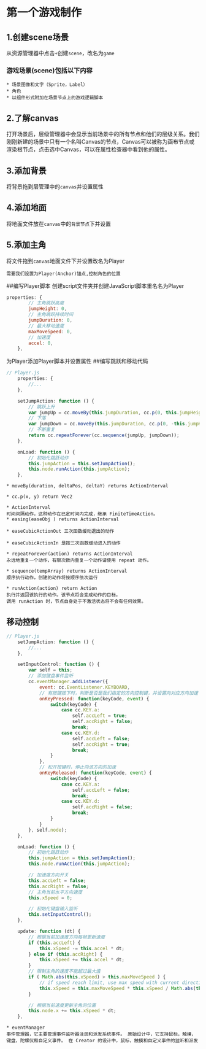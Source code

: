 # 第一个游戏制作
## 1.创建scene场景
从资源管理器中点击`+`创建`scene`，改名为`game`
### 游戏场景(scene)包括以下内容
    * 场景图像和文字（Sprite，Label）
    * 角色
    * 以组件形式附加在场景节点上的游戏逻辑脚本
## 2.了解canvas
打开场景后，层级管理器中会显示当前场景中的所有节点和他们的层级关系。我们刚刚新建的场景中只有一个名叫Canvas的节点，Canvas可以被称为画布节点或渲染根节点，点击选中Canvas，可以在属性检查器中看到他的属性。

## 3.添加背景
将背景拖到层管理中的`canvas`并设置属性
## 4.添加地面
将地面文件放在`canvas`中的`背景节点`下并设置
## 5.添加主角
将文件拖到`canvas`地面文件下并设置改名为Player       

    需要我们设置为Player(Anchor)锚点,控制角色的位置
##编写Player脚本
创建script文件夹并创建JavaScript脚本重名名为Player

```javascript
properties: {
        // 主角跳跃高度
        jumpHeight: 0,
        // 主角跳跃持续时间
        jumpDuration: 0,
        // 最大移动速度
        maxMoveSpeed: 0,
        // 加速度
        accel: 0,
    },
```

为Player添加Player脚本并设置属性
##编写跳跃和移动代码
```javascript
// Player.js
    properties: {
        //...
    },

    setJumpAction: function () {
        // 跳跃上升
        var jumpUp = cc.moveBy(this.jumpDuration, cc.p(0, this.jumpHeight)).easing(cc.easeCubicActionOut());
        // 下落
        var jumpDown = cc.moveBy(this.jumpDuration, cc.p(0, -this.jumpHeight)).easing(cc.easeCubicActionIn());
        // 不断重复
        return cc.repeatForever(cc.sequence(jumpUp, jumpDown));
    },

    onLoad: function () {
        // 初始化跳跃动作
        this.jumpAction = this.setJumpAction();
        this.node.runAction(this.jumpAction);
    },
```

    * moveBy(duration, deltaPos, deltaY) returns ActionInterval

    * cc.p(x, y) return Vec2

    * ActionInterval 
    时间间隔动作，这种动作在已定时间内完成，继承 FiniteTimeAction。
    * easing(easeObj ) returns ActionInterval

    * easeCubicActionOut 三次函数缓动退出的动作

    * easeCubicActionIn 是按三次函数缓动进入的动作

    * repeatForever(action) returns ActionInterval
    永远地重复一个动作，有限次数内重复一个动作请使用 repeat 动作。

    * sequence(tempArray) returns ActionInterval
    顺序执行动作，创建的动作将按顺序依次运行

    * runAction(action) return Action
    执行并返回该执行的动作。该节点将会变成动作的目标。
    调用 runAction 时，节点自身处于不激活状态将不会有任何效果。

## 移动控制
```javascript
// Player.js
    setJumpAction: function () {
        //...
    },

    setInputControl: function () {
        var self = this;
        // 添加键盘事件监听
        cc.eventManager.addListener({
            event: cc.EventListener.KEYBOARD,
            // 有按键按下时，判断是否是我们指定的方向控制键，并设置向对应方向加速
            onKeyPressed: function(keyCode, event) {
                switch(keyCode) {
                    case cc.KEY.a:
                        self.accLeft = true;
                        self.accRight = false;
                        break;
                    case cc.KEY.d:
                        self.accLeft = false;
                        self.accRight = true;
                        break;
                }
            },
            // 松开按键时，停止向该方向的加速
            onKeyReleased: function(keyCode, event) {
                switch(keyCode) {
                    case cc.KEY.a:
                        self.accLeft = false;
                        break;
                    case cc.KEY.d:
                        self.accRight = false;
                        break;
                }
            }
        }, self.node);
    },

    onLoad: function () {
        // 初始化跳跃动作
        this.jumpAction = this.setJumpAction();
        this.node.runAction(this.jumpAction);

        // 加速度方向开关
        this.accLeft = false;
        this.accRight = false;
        // 主角当前水平方向速度
        this.xSpeed = 0;

        // 初始化键盘输入监听
        this.setInputControl();
    },

    update: function (dt) {
        // 根据当前加速度方向每帧更新速度
        if (this.accLeft) {
            this.xSpeed -= this.accel * dt;
        } else if (this.accRight) {
            this.xSpeed += this.accel * dt;
        }
        // 限制主角的速度不能超过最大值
        if ( Math.abs(this.xSpeed) > this.maxMoveSpeed ) {
            // if speed reach limit, use max speed with current direction
            this.xSpeed = this.maxMoveSpeed * this.xSpeed / Math.abs(this.xSpeed);
        }

        // 根据当前速度更新主角的位置
        this.node.x += this.xSpeed * dt;
    },
```

    * eventManager
    事件管理器，它主要管理事件监听器注册和派发系统事件。 原始设计中，它支持鼠标，触摸，键盘，陀螺仪和自定义事件。 在 Creator 的设计中，鼠标，触摸和自定义事件的监听和派发


